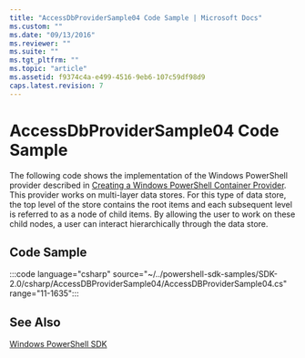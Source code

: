 ```yaml
---
title: "AccessDbProviderSample04 Code Sample | Microsoft Docs"
ms.custom: ""
ms.date: "09/13/2016"
ms.reviewer: ""
ms.suite: ""
ms.tgt_pltfrm: ""
ms.topic: "article"
ms.assetid: f9374c4a-e499-4516-9eb6-107c59df98d9
caps.latest.revision: 7
---
```

# AccessDbProviderSample04 Code Sample

The following code shows the implementation of the Windows PowerShell provider described in
[Creating a Windows PowerShell Container Provider](./creating-a-windows-powershell-container-provider.md).
This provider works on multi-layer data stores. For this type of data store, the top level of the
store contains the root items and each subsequent level is referred to as a node of child items. By
allowing the user to work on these child nodes, a user can interact hierarchically through the data
store.

## Code Sample

:::code language="csharp" source="~/../powershell-sdk-samples/SDK-2.0/csharp/AccessDBProviderSample04/AccessDBProviderSample04.cs" range="11-1635":::

## See Also

[Windows PowerShell SDK](../windows-powershell-reference.md)
